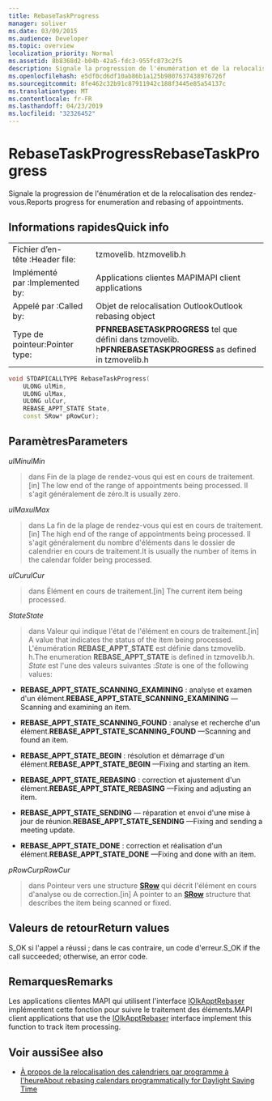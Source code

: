 ```yaml
---
title: RebaseTaskProgress
manager: soliver
ms.date: 03/09/2015
ms.audience: Developer
ms.topic: overview
localization_priority: Normal
ms.assetid: 8b8368d2-b04b-42a5-fdc3-955fc873c2f5
description: Signale la progression de l'énumération et de la relocalisation des rendez-vous.
ms.openlocfilehash: e5df0cd6df10ab86b1a125b9807637438976726f
ms.sourcegitcommit: 8fe462c32b91c87911942c188f3445e85a54137c
ms.translationtype: MT
ms.contentlocale: fr-FR
ms.lasthandoff: 04/23/2019
ms.locfileid: "32326452"
---
```

# <a name="rebasetaskprogress"></a><span data-ttu-id="f80cd-103">RebaseTaskProgress</span><span class="sxs-lookup"><span data-stu-id="f80cd-103">RebaseTaskProgress</span></span>

<span data-ttu-id="f80cd-104">Signale la progression de l'énumération et de la relocalisation des rendez-vous.</span><span class="sxs-lookup"><span data-stu-id="f80cd-104">Reports progress for enumeration and rebasing of appointments.</span></span>
  
## <a name="quick-info"></a><span data-ttu-id="f80cd-105">Informations rapides</span><span class="sxs-lookup"><span data-stu-id="f80cd-105">Quick info</span></span>

|||
|:-----|:-----|
|<span data-ttu-id="f80cd-106">Fichier d’en-tête :</span><span class="sxs-lookup"><span data-stu-id="f80cd-106">Header file:</span></span>  <br/> |<span data-ttu-id="f80cd-107">tzmovelib. h</span><span class="sxs-lookup"><span data-stu-id="f80cd-107">tzmovelib.h</span></span>  <br/> |
|<span data-ttu-id="f80cd-108">Implémenté par :</span><span class="sxs-lookup"><span data-stu-id="f80cd-108">Implemented by:</span></span>  <br/> |<span data-ttu-id="f80cd-109">Applications clientes MAPI</span><span class="sxs-lookup"><span data-stu-id="f80cd-109">MAPI client applications</span></span>  <br/> |
|<span data-ttu-id="f80cd-110">Appelé par :</span><span class="sxs-lookup"><span data-stu-id="f80cd-110">Called by:</span></span>  <br/> |<span data-ttu-id="f80cd-111">Objet de relocalisation Outlook</span><span class="sxs-lookup"><span data-stu-id="f80cd-111">Outlook rebasing object</span></span>  <br/> |
|<span data-ttu-id="f80cd-112">Type de pointeur:</span><span class="sxs-lookup"><span data-stu-id="f80cd-112">Pointer type:</span></span>  <br/> |<span data-ttu-id="f80cd-113">**PFNREBASETASKPROGRESS** tel que défini dans tzmovelib. h</span><span class="sxs-lookup"><span data-stu-id="f80cd-113">**PFNREBASETASKPROGRESS** as defined in tzmovelib.h</span></span>  <br/> |
   
```cpp
void STDAPICALLTYPE RebaseTaskProgress(  
    ULONG ulMin, 
    ULONG ulMax, 
    ULONG ulCur, 
    REBASE_APPT_STATE State, 
    const SRow* pRowCur); 

```

## <a name="parameters"></a><span data-ttu-id="f80cd-114">Paramètres</span><span class="sxs-lookup"><span data-stu-id="f80cd-114">Parameters</span></span>

<span data-ttu-id="f80cd-115">_ulMin_</span><span class="sxs-lookup"><span data-stu-id="f80cd-115">_ulMin_</span></span>
  
> <span data-ttu-id="f80cd-116">dans Fin de la plage de rendez-vous qui est en cours de traitement.</span><span class="sxs-lookup"><span data-stu-id="f80cd-116">[in] The low end of the range of appointments being processed.</span></span> <span data-ttu-id="f80cd-117">Il s'agit généralement de zéro.</span><span class="sxs-lookup"><span data-stu-id="f80cd-117">It is usually zero.</span></span>
    
<span data-ttu-id="f80cd-118">_ulMax_</span><span class="sxs-lookup"><span data-stu-id="f80cd-118">_ulMax_</span></span>
  
> <span data-ttu-id="f80cd-119">dans La fin de la plage de rendez-vous qui est en cours de traitement.</span><span class="sxs-lookup"><span data-stu-id="f80cd-119">[in] The high end of the range of appointments being processed.</span></span> <span data-ttu-id="f80cd-120">Il s'agit généralement du nombre d'éléments dans le dossier de calendrier en cours de traitement.</span><span class="sxs-lookup"><span data-stu-id="f80cd-120">It is usually the number of items in the calendar folder being processed.</span></span>
    
<span data-ttu-id="f80cd-121">_ulCur_</span><span class="sxs-lookup"><span data-stu-id="f80cd-121">_ulCur_</span></span>
  
> <span data-ttu-id="f80cd-122">dans Élément en cours de traitement.</span><span class="sxs-lookup"><span data-stu-id="f80cd-122">[in] The current item being processed.</span></span>
    
<span data-ttu-id="f80cd-123">_State_</span><span class="sxs-lookup"><span data-stu-id="f80cd-123">_State_</span></span>
  
> <span data-ttu-id="f80cd-124">dans Valeur qui indique l'état de l'élément en cours de traitement.</span><span class="sxs-lookup"><span data-stu-id="f80cd-124">[in] A value that indicates the status of the item being processed.</span></span> <span data-ttu-id="f80cd-125">L'énumération **REBASE_APPT_STATE** est définie dans tzmovelib. h.</span><span class="sxs-lookup"><span data-stu-id="f80cd-125">The enumeration **REBASE_APPT_STATE** is defined in tzmovelib.h.</span></span>  <span data-ttu-id="f80cd-126">_State_ est l'une des valeurs suivantes :</span><span class="sxs-lookup"><span data-stu-id="f80cd-126">_State_ is one of the following values:</span></span> 
    
   - <span data-ttu-id="f80cd-127">**REBASE_APPT_STATE_SCANNING_EXAMINING** : analyse et examen d'un élément.</span><span class="sxs-lookup"><span data-stu-id="f80cd-127">**REBASE_APPT_STATE_SCANNING_EXAMINING** —Scanning and examining an item.</span></span> 
    
   - <span data-ttu-id="f80cd-128">**REBASE_APPT_STATE_SCANNING_FOUND** : analyse et recherche d'un élément.</span><span class="sxs-lookup"><span data-stu-id="f80cd-128">**REBASE_APPT_STATE_SCANNING_FOUND** —Scanning and found an item.</span></span> 
    
   - <span data-ttu-id="f80cd-129">**REBASE_APPT_STATE_BEGIN** : résolution et démarrage d'un élément.</span><span class="sxs-lookup"><span data-stu-id="f80cd-129">**REBASE_APPT_STATE_BEGIN** —Fixing and starting an item.</span></span> 
    
   - <span data-ttu-id="f80cd-130">**REBASE_APPT_STATE_REBASING** : correction et ajustement d'un élément.</span><span class="sxs-lookup"><span data-stu-id="f80cd-130">**REBASE_APPT_STATE_REBASING** —Fixing and adjusting an item.</span></span> 
    
   - <span data-ttu-id="f80cd-131">**REBASE_APPT_STATE_SENDING** — réparation et envoi d'une mise à jour de réunion.</span><span class="sxs-lookup"><span data-stu-id="f80cd-131">**REBASE_APPT_STATE_SENDING** —Fixing and sending a meeting update.</span></span> 
    
   - <span data-ttu-id="f80cd-132">**REBASE_APPT_STATE_DONE** : correction et réalisation d'un élément.</span><span class="sxs-lookup"><span data-stu-id="f80cd-132">**REBASE_APPT_STATE_DONE** —Fixing and done with an item.</span></span> 
    
<span data-ttu-id="f80cd-133">_pRowCur_</span><span class="sxs-lookup"><span data-stu-id="f80cd-133">_pRowCur_</span></span>
  
> <span data-ttu-id="f80cd-134">dans Pointeur vers une structure **[SRow](https://msdn.microsoft.com/library/369c2d5c-8c2b-4314-9cb2-aaa89580aa2b%28Office.15%29.aspx)** qui décrit l'élément en cours d'analyse ou de correction.</span><span class="sxs-lookup"><span data-stu-id="f80cd-134">[in] A pointer to an **[SRow](https://msdn.microsoft.com/library/369c2d5c-8c2b-4314-9cb2-aaa89580aa2b%28Office.15%29.aspx)** structure that describes the item being scanned or fixed.</span></span> 
    
## <a name="return-values"></a><span data-ttu-id="f80cd-135">Valeurs de retour</span><span class="sxs-lookup"><span data-stu-id="f80cd-135">Return values</span></span>

<span data-ttu-id="f80cd-136">S_OK si l'appel a réussi ; dans le cas contraire, un code d'erreur.</span><span class="sxs-lookup"><span data-stu-id="f80cd-136">S_OK if the call succeeded; otherwise, an error code.</span></span>
  
## <a name="remarks"></a><span data-ttu-id="f80cd-137">Remarques</span><span class="sxs-lookup"><span data-stu-id="f80cd-137">Remarks</span></span>

<span data-ttu-id="f80cd-138">Les applications clientes MAPI qui utilisent l'interface [IOlkApptRebaser](iolkapptrebaser.md) implémentent cette fonction pour suivre le traitement des éléments.</span><span class="sxs-lookup"><span data-stu-id="f80cd-138">MAPI client applications that use the [IOlkApptRebaser](iolkapptrebaser.md) interface implement this function to track item processing.</span></span> 
  
## <a name="see-also"></a><span data-ttu-id="f80cd-139">Voir aussi</span><span class="sxs-lookup"><span data-stu-id="f80cd-139">See also</span></span>

- [<span data-ttu-id="f80cd-140">À propos de la relocalisation des calendriers par programme à l'heure</span><span class="sxs-lookup"><span data-stu-id="f80cd-140">About rebasing calendars programmatically for Daylight Saving Time</span></span>](about-rebasing-calendars-programmatically-for-daylight-saving-time.md)

